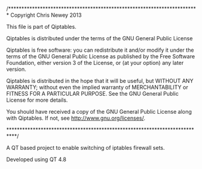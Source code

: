
/************************************************************************
Copyright Chris Newey 2013

This file is part of Qiptables.

Qiptables is distributed under the terms of the GNU General Public License

Qiptables is free software: you can redistribute it and/or modify
it under the terms of the GNU General Public License as published by
the Free Software Foundation, either version 3 of the License, or
(at your option) any later version.

Qiptables is distributed in the hope that it will be useful,
but WITHOUT ANY WARRANTY; without even the implied warranty of
MERCHANTABILITY or FITNESS FOR A PARTICULAR PURPOSE.  See the
GNU General Public License for more details.

You should have received a copy of the GNU General Public License
along with Qiptables.  If not, see <http://www.gnu.org/licenses/>.

***************************************************************************/


A QT based project to enable switching of iptables firewall
sets.

Developed using QT 4.8



